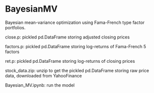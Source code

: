# BayesianMV

Bayesian mean-variance optimization using Fama-French type factor portfolios.

close.p:  pickled pd.DataFrame storing adjusted closing prices

factors.p:  pickled pd.DataFrame storing log-returns of Fama-French 5 factors

ret.p:  pickled pd.DataFrame storing log-returns of closing prices

stock_data.zip: unzip to get the pickled pd.DataFrame storing raw price data, downloaded from YahooFinance

Bayesian_MV.ipynb: run the model

